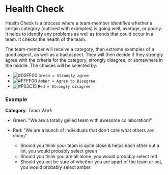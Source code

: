 # Health Check

Health Check is a process where a team-member identifies whether a certain category (outlined with examples)  is going well, average, or poorly. It helps to identify any problems as well as trends that could occur in a team. It checks the health of the team.

The team-member will receive a category, then extreme examples of a good aspect, as well as a bad aspect. They will then decide if they strongly agree with the criteria for the category, strongly disagree, or somewhere in the middle. The choices will be selected by:

- ![#00FF00](https://placehold.it/15/00FF00/000000?text=+) `Green = Strongly agree`
- ![#FFFF00](https://placehold.it/15/FFFF00/000000?text=+) `Amber = Agree to Disagree`
- ![#F03C15](https://placehold.it/15/F03C15/000000?text=+) `Red = Strongly disagree`

### Example

**Category**: *Team Work*

- Green: "We are a totally gelled team with awesome collaboration!"

- Red: "We are a bunch of individuals that don't care what others are doing"

  

  - Should you think your team is quite close & helps each other out a lot, you would probably select green
  - Should you think you are all alone, you would probably select red
  - Should you not be sure of whether you are apart of the team or not, you would probably select amber
